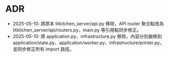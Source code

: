 # ADR

- 2025-05-10: 將原本 litkitchen_server/api.py 移除，API router 聚合點改為 litkitchen_server/api/routers.py，main.py 等引用點同步修正。
- 2025-05-10: 將 application.py、infrastructure.py 移除，內容分別搬移到 application/state.py、application/worker.py、infrastructure/printer.py，並同步修正所有 import 路徑。

